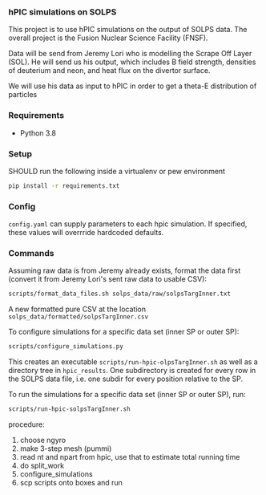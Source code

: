 ### hPIC simulations on SOLPS

This project is to use hPIC simulations on the output of SOLPS data. The
overall project is the Fusion Nuclear Science Facility (FNSF).

Data will be send from Jeremy Lori who is modelling the Scrape Off Layer
(SOL). He will send us his output, which includes B field strength,
densities of deuterium and neon, and heat flux on the divertor surface.

We will use his data as input to hPIC in order to get a theta-E distribution
of particles

### Requirements
- Python 3.8


### Setup

SHOULD run the following inside a virtualenv or pew environment
```bash
pip install -r requirements.txt
```

### Config
`config.yaml` can supply parameters to each hpic simulation. If specified,
these values will overrride hardcoded defaults.


### Commands

Assuming raw data is from Jeremy already exists, format the data first (convert it from Jeremy Lori's sent raw data to usable CSV):
```bash
scripts/format_data_files.sh solps_data/raw/solpsTargInner.txt
```
A new formatted pure CSV at the location `solps_data/formatted/solpsTargInner.csv`

To configure simulations for a specific data set (inner SP or outer SP):
```bash
scripts/configure_simulations.py
```

This creates an executable `scripts/run-hpic-olpsTargInner.sh` as well as a directory tree
in `hpic_results`. One subdirectory is created for every row in the SOLPS
data file, i.e. one subdir for every position relative to the SP.

To run the simulations for a specific data set (inner SP or outer SP), run:
```bash
scripts/run-hpic-solpsTargInner.sh
```

procedure:
1. choose ngyro
2. make 3-step mesh (pummi)
3. read nt and npart from hpic, use that to estimate total running time
4. do split_work
5. configure_simulations
5. scp scripts onto boxes and run


